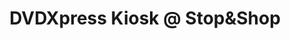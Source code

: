 ---
title: "DVDXpress Kiosk @ Stop&Shop"
url: /wayne/dvdxpress-kiosk-at-stopandshop/
shop: video
---
